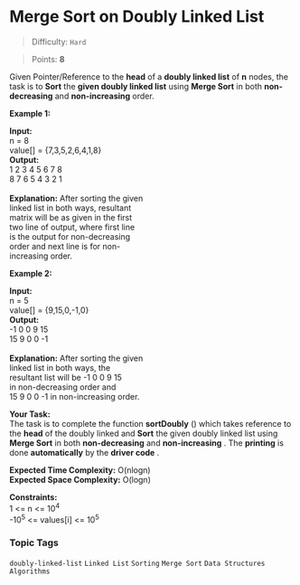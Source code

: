 # Merge Sort on Doubly Linked List

> Difficulty: `Hard`

> Points: **8**

Given Pointer/Reference to the **head**  of a **doubly linked list**  of **n**  nodes, the task is to **Sort** the **given doubly linked list** using **Merge Sort** in both **non-decreasing**  and **non-increasing**  order.

**Example 1:**

**Input:<br />** n = 8<br /> value[] = {7,3,5,2,6,4,1,8}<br /> **Output:<br />** 1 2 3 4 5 6 7 8<br /> 8 7 6 5 4 3 2 1<br /><br />**Explanation:** After sorting the given<br /> linked list in both ways, resultant<br /> matrix will be as given in the first<br /> two line of output, where first line<br /> is the output for non-decreasing<br /> order and next line is for non-<br /> increasing order.<br />

**Example 2:**

**Input:<br />** n = 5<br /> value[] = {9,15,0,-1,0}<br /> **Output:** <br /> -1 0 0 9 15<br /> 15 9 0 0 -1<br /><br />**Explanation:** After sorting the given<br /> linked list in both ways, the<br /> resultant list will be -1 0 0 9 15<br /> in non-decreasing order and<br /> 15 9 0 0 -1 in non-increasing order.

**Your Task:** <br />The task is to complete the function **sortDoubly** () which takes reference to the **head**  of the doubly linked and **Sort**  the given doubly linked list using **Merge Sort**  in both **non-decreasing** and **non-increasing** . The **printing** is done **automatically** by the **driver code** .

**Expected Time Complexity:** O(nlogn)<br />**Expected Space Complexity:** O(logn)

**Constraints:** <br />1 <= n <= 10<sup>4<br></sup>-10<sup>5</sup> <= values[i] <= 10<sup>5<br></sup>

### Topic Tags
`doubly-linked-list`  `Linked List`  `Sorting`  `Merge Sort`  `Data Structures`  `Algorithms`
